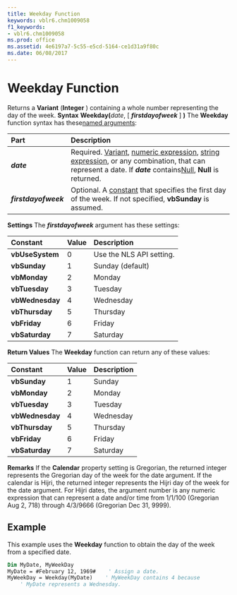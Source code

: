 ```yaml
---
title: Weekday Function
keywords: vblr6.chm1009058
f1_keywords:
- vblr6.chm1009058
ms.prod: office
ms.assetid: 4e6197a7-5c55-e5cd-5164-ce1d31a9f80c
ms.date: 06/08/2017
---
```



# Weekday Function



Returns a  **Variant** (**Integer** ) containing a whole number representing the day of the week.
 **Syntax**
 **Weekday(**_date_, [ **_firstdayofweek_** ] **)**
The  **Weekday** function syntax has these[named arguments](vbe-glossary.md):


|**Part**|**Description**|
|:-----|:-----|
|**_date_**|Required. [Variant](vbe-glossary.md), [numeric expression](vbe-glossary.md), [string expression](vbe-glossary.md), or any combination, that can represent a date. If  **_date_** contains[Null](vbe-glossary.md),  **Null** is returned.|
|**_firstdayofweek_**|Optional. A [constant](vbe-glossary.md) that specifies the first day of the week. If not specified, **vbSunday** is assumed.|

 **Settings**
The  **_firstdayofweek_** argument has these settings:


|**Constant**|**Value**|**Description**|
|:-----|:-----|:-----|
|**vbUseSystem**|0|Use the NLS API setting.|
|**vbSunday**|1|Sunday (default)|
|**vbMonday**|2|Monday|
|**vbTuesday**|3|Tuesday|
|**vbWednesday**|4|Wednesday|
|**vbThursday**|5|Thursday|
|**vbFriday**|6|Friday|
|**vbSaturday**|7|Saturday|

 **Return Values**
The  **Weekday** function can return any of these values:


|**Constant**|**Value**|**Description**|
|:-----|:-----|:-----|
|**vbSunday**|1|Sunday|
|**vbMonday**|2|Monday|
|**vbTuesday**|3|Tuesday|
|**vbWednesday**|4|Wednesday|
|**vbThursday**|5|Thursday|
|**vbFriday**|6|Friday|
|**vbSaturday**|7|Saturday|

 **Remarks**
If the  **Calendar** property setting is Gregorian, the returned integer represents the Gregorian day of the week for the date argument. If the calendar is Hijri, the returned integer represents the Hijri day of the week for the date argument. For Hijri dates, the argument number is any numeric expression that can represent a date and/or time from 1/1/100 (Gregorian Aug 2, 718) through 4/3/9666 (Gregorian Dec 31, 9999).

## Example

This example uses the  **Weekday** function to obtain the day of the week from a specified date.


```vb
Dim MyDate, MyWeekDay
MyDate = #February 12, 1969#    ' Assign a date.
MyWeekDay = Weekday(MyDate)    ' MyWeekDay contains 4 because 
    ' MyDate represents a Wednesday.


```


